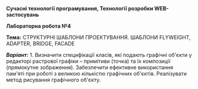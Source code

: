 **Сучасні технології програмування, Технології розробки WEB-застосувань**

**Лабораторна робота №4**

**Тема:** СТРУКТУРНІ ШАБЛОНИ ПРОЕКТУВАННЯ. ШАБЛОНИ FLYWEIGHT, ADAPTER, BRIDGE, FACADE 

_**Варіант:**_
	1. Визначити специфікації класів, які подають графічні об'єкти у редакторі
       растрової графіки – примітиви (точка) та їх композиції (прямокутне
       зображення). Забезпечити ефективне використання пам'яті при роботі з
       великою кількістю графічних об'єктів. Реалізувати метод рисування
       графічного об'єкту. 